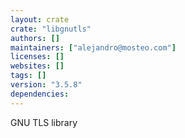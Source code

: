```yaml
---
layout: crate
crate: "libgnutls"
authors: []
maintainers: ["alejandro@mosteo.com"]
licenses: []
websites: []
tags: []
version: "3.5.8"
dependencies: 
---
```

GNU TLS library

